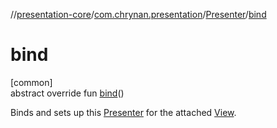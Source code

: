 //[presentation-core](../../../index.md)/[com.chrynan.presentation](../index.md)/[Presenter](index.md)/[bind](bind.md)

# bind

[common]\
abstract override fun [bind](bind.md)()

Binds and sets up this [Presenter](index.md) for the attached [View](../-view/index.md).
